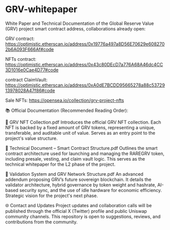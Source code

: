# GRV-whitepaper
White Paper and Technical Documentation of the Global Reserve Value (GRV) project
smart contract address, collaborations already open:

GRV contract:
https://optimistic.etherscan.io/address/0x19776a497a8D56E70629e6082702b6A093F666Af#code

NFTs contract:
https://optimistic.etherscan.io/address/0x43c80DEcD7a776A68A46dc4CC3D1016e0Cae4D77#code

contract ClaimVault:
https://optimistic.etherscan.io/address/0xA0dE7BCDD95665278a88c5372913978028A47f86#code

Sale NFTs:
https://opensea.io/collection/grv-project-nfts

📚 Official Documentation (Recommended Reading Order):

📜 GRV NFT Collection.pdf
Introduces the official GRV NFT collection. Each NFT is backed by a fixed amount of GRV tokens, representing a unique, transferable, and auditable unit of value. Serves as an entry point to the project's value structure.

📜 Technical Document – Smart Contract Structure.pdf
Outlines the smart contract architecture used for launching and managing the RAREGRV token, including presale, vesting, and claim vault logic. This serves as the technical whitepaper for the L2 phase of the project.

📜 Validation System and GRV Network Structure.pdf
An advanced addendum proposing GRV’s future sovereign blockchain. It details the validator architecture, hybrid governance by token weight and hashrate, AI-based security sync, and the use of idle hardware for economic efficiency. Strategic vision for the project's next phase.

🌐 Contact and Updates
Project updates and collaboration calls will be published through the official X (Twitter) profile and public Uniswap community channels.
This repository is open to suggestions, reviews, and contributions from the community.
